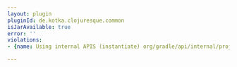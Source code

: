 ```yaml
---
layout: plugin
pluginId: de.kotka.clojuresque.common
isJarAvailable: true
error: ''
violations:
- {name: Using internal APIS (instantiate) org/gradle/api/internal/project/ProjectInternal}

---
```

